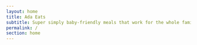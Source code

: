 ```yaml
---
layout: home
title: Ada Eats
subtitle: Super simply baby-friendly meals that work for the whole family
permalink: /
section: home
---
```

